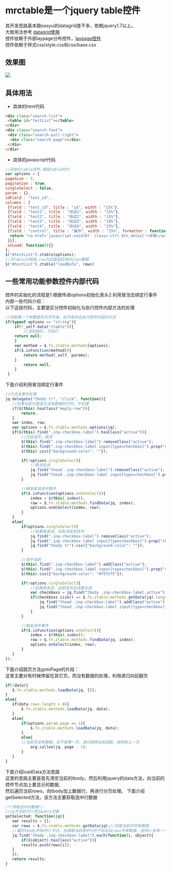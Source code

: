 # mrctable是一个jquery table控件
其开发思路基本跟easyui的datagrid差不多，依赖jquery1.7以上。<br/>
大致用法参考 [datagrid使用](http://www.jeasyui.net/plugins/183.html)<br/>
控件依赖于外部laypage分布控件，[laypage控件](https://www.layui.com/laypage/)<br/>
控件依赖于样式css/style.css和css/base.css
## 效果图
![](https://github.com/tsmairc/mrctable/blob/master/effect.png)  
## 具体用法
* 具体的html代码
```html
<div class="search-list">
 <table id="testList"></table>
</div>
<div class="search-foot">
 <div class="search-pull-right">
  <div class="search-page"></div>
 </div>
</div>
```
* 具体的javascript代码
```javascript
//初始化table控件,描绘table的th
var options = {
pageSize : 5,
pagination : true,
singleSelect : false,
param : {},
idField : "test_id",
columns : [
 {field : "test_id", title : "id", width : "13%"},
 {field : "test1", title : "测试1", width : "15%"},
 {field : "test2", title : "测试2", width : "15%"},
 {field : "test3", title : "测试3", width : "10%"},
 {field : "test4", title : "测试4", width : "25%"},
 {field : "control", title : "操作", width : "15%", formatter : function(value, rowData, rowIndex) {
  return "<a href='javascript:void(0)' class='ctrl btn_detail'>详情</a>";
 }}],
 onLoad: function(){}
};
$("#testList").ztable(options);
//为table行赋值,row为后面返回来的json数据
$("#testList").ztable("loadData", rows)
```
## 一些常用功能参数控件内部代码
控件的实始化的流程是1.根据传进options初始化表头2.利用冒泡去绑定行事件<br/>
内部一些代码介绍：<br/>
以下这段代码，主要是区分控件初始化与执行控件内部方法的处理<br/>
```javascript
//判断第一个参数是否为字符串，如不是则去执行控件内部的方法
if(typeof options == "string"){
    if(!_self.data("ztable")){
        //没初始化，不执行
	return null;
    }			
    var method = $.fn.ztable.methods[options];
	if($.isFunction(method)){
	    return method(_self, params);
	}
        return null;
    }
 }
 ```
 下面介绍利用冒泡绑定行事件<br/>
 ```javascript
 //行点击事件处理
jq.delegate("tbody tr", "click", function(){
    //如果当前行是显示没有数据的行时，不处理
    if($(this).hasClass("empty-row")){
        return;
    }
    var index, row;
    var options = $.fn.ztable.methods.options(jq);
    if($(this).find(".inp-checkbox-label").hasClass("active")){
        //已经选中，取消
        $(this).find(".inp-checkbox-label").removeClass("active");
		$(this).find(".inp-checkbox-label input[type=checkbox]").prop("checked", false);
		$(this).css({"background-color": ""});

		if(!options.singleSelect){
			//取消全选
			jq.find("thead .inp-checkbox-label").removeClass("active");
			jq.find("thead .inp-checkbox-label input[type=checkbox]").prop("checked", false);
		}

		//触发取消选中事件
		if($.isFunction(options.onUnSelect)){
			index = $(this).index();
			row = $.fn.ztable.methods.findData(jq, index);
			options.onUnSelect(index, row);
		}
	}
	else{
		if(options.singleSelect){
			//如果是单选，先取消其他选中
			jq.find(".inp-checkbox-label").removeClass("active");
			jq.find(".inp-checkbox-label input[type=checkbox]").prop("checked", false);
			jq.find("tbody tr").css({"background-color": ""});
		}

		//选中当前
		$(this).find(".inp-checkbox-label").addClass("active");
		$(this).find(".inp-checkbox-label input[type=checkbox]").prop("checked", true);
		$(this).css({"background-color": "#f5f5f5"});

		if(!options.singleSelect){
			//如果是多选，全部选中后设置全选
			var checkboxs = jq.find("tbody .inp-checkbox-label.active");
			if(checkboxs.size() == $.fn.ztable.methods.getData(jq).length){
				jq.find("thead .inp-checkbox-label").addClass("active");//全选复选框
				jq.find("thead .inp-checkbox-label input[type=checkbox]").prop("checked", true);
			}
		}

		//触发选中事件
		if($.isFunction(options.onSelect)){
			index = $(this).index();
			row = $.fn.ztable.methods.findData(jq, index);
			options.onSelect(index, row);
		}
	}
});
 ```
 下面介绍跳页方法gotoPage的片段：<br/>
 这里主要对有时候停留在其它页，而没有数据的处理，利用递归向前翻页
 ```javascript
if(!data){
    $.fn.ztable.methods.loadData(jq, []);
}
else{
    if(data.rows.length > 0){
        $.fn.ztable.methods.loadData(jq, data);
    }
    else{
        if(options.param.page == 1){
            $.fn.ztable.methods.loadData(jq, data);
        }
        else{
	    //当前页没有数据，且不是第一页，递归调用当前函数，跳转到上一页
            arg.callee(jq, page - 1);
        }
    }
}
 ```
 下面介绍loadData方法思路<br/>
 这里的思路主要是首先清空当前的tbody，然后利用jquery的data方法，向当前的控件节点加上要显示的数据,<br/>
 然后遍历当前rows，向tbody加上数据行，再进行分页处理。
 下面介绍getSelected方法，该方法主要获取选中行数据<br/>
 ```javascript
 /**获取选中的数据*/
 //jq为当前行tr的jquery对象
getSelected: function(jq){
    var results = [];
    var rows = $.fn.ztable.methods.getData(jq);//获取当前页所有数据
    //遍历tbody所有的tr节点，当根据当前选中行的下标去从rows中拿数据，选中tr会有一个active的class
    jq.find("tbody .inp-checkbox-label").each(function(i, object){
        if($(object).hasClass("active")){
	    results.push(rows[i]);
	}
    });
    return results;
}
 ```
 
 
